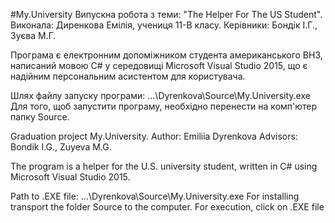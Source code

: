 #My.University
Випускна робота з теми: "The Helper For The US Student".
Виконала: Диренкова Емілія, учениця 11-В класу.
Керівники: Бондік І.Г., Зуєва М.Г.

Програма є електронним допоміжником студента американського ВНЗ, написаний мовою С# у середовищі Microsoft Visual Studio 2015, що є надійним персональним асистентом для користувача.

Шлях файлу запуску програми: ...\Dyrenkova\Source\My.University.exe
Для того, щоб запустити програму, необхідно перенести на комп'ютер папку Source.


Graduation project My.University.
Author: Emiliia Dyrenkova
Advisors: Bondik I.G., Zuyeva M.G.

The program is a helper for the U.S. university student, written in C# using Microsoft Visual Studio 2015.

Path to .EXE file: ...\Dyrenkova\Source\My.University.exe
For installing transport the folder Source to the computer. For execution, click on .EXE file
